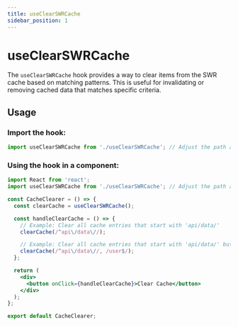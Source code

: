 ```yaml
---
title: useClearSWRCache
sidebar_position: 1
---
```


# useClearSWRCache

The `useClearSWRCache` hook provides a way to clear items from the SWR cache based on matching patterns. This is useful for invalidating or removing cached data that matches specific criteria.

## Usage

### Import the hook:

```jsx
import useClearSWRCache from './useClearSWRCache'; // Adjust the path as necessary
```

### Using the hook in a component:

```jsx
import React from 'react';
import useClearSWRCache from './useClearSWRCache'; // Adjust the path as necessary

const CacheClearer = () => {
  const clearCache = useClearSWRCache();

  const handleClearCache = () => {
    // Example: Clear all cache entries that start with 'api/data/'
    clearCache(/^api\/data\//);

    // Example: Clear all cache entries that start with 'api/data/' but exclude those ending with 'user'
    clearCache(/^api\/data\//, /user$/);
  };

  return (
    <div>
      <button onClick={handleClearCache}>Clear Cache</button>
    </div>
  );
};

export default CacheClearer;
```